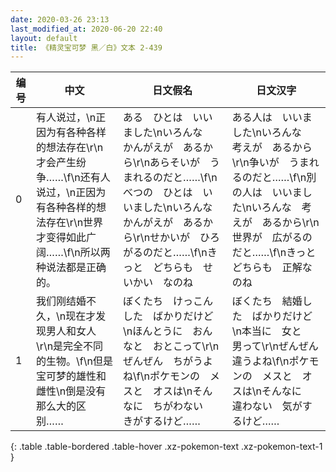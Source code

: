 ```yaml
---
date: 2020-03-26 23:13
last_modified_at: 2020-06-20 22:40
layout: default
title: 《精灵宝可梦 黑／白》文本 2-439
---
```

| 编号 | 中文 | 日文假名 | 日文汉字 |
| ---- | ---- | ---- | --- |
| 0 | 有人说过，\n正因为有各种各样的想法存在\r\n才会产生纷争……\f\n还有人说过，\n正因为有各种各样的想法存在\r\n世界才变得如此广阔……\f\n所以两种说法都是正确的。 | ある　ひとは　いいました\nいろんな　かんがえが　あるから\r\nあらそいが　うまれるのだと……\f\nべつの　ひとは　いいました\nいろんな　かんがえが　あるから\r\nせかいが　ひろがるのだと……\f\nきっと　どちらも　せいかい　なのね | ある人は　いいました\nいろんな　考えが　あるから\r\n争いが　うまれるのだと……\f\n別の人は　いいました\nいろんな　考えが　あるから\r\n世界が　広がるのだと……\f\nきっと　どちらも　正解なのね |
| 1 | 我们刚结婚不久，\n现在才发现男人和女人\r\n是完全不同的生物。\f\n但是宝可梦的雄性和雌性\n倒是没有那么大的区别…… | ぼくたち　けっこんした　ばかりだけど\nほんとうに　おんなと　おとこって\r\nぜんぜん　ちがうよね\f\nポケモンの　メスと　オスは\nそんなに　ちがわない　きがするけど…… | ぼくたち　結婚した　ばかりだけど\n本当に　女と　男って\r\nぜんぜん　違うよね\f\nポケモンの　メスと　オスは\nそんなに　違わない　気がするけど…… |
{: .table .table-bordered .table-hover .xz-pokemon-text .xz-pokemon-text-1 }